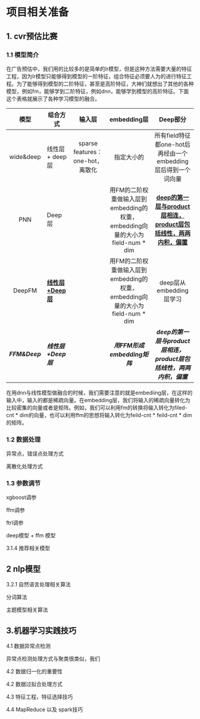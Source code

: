 # 项目相关准备

## 1. cvr预估比赛

### 1.1 模型简介

在广告预估中，我们用的比较多的是简单的lr模型，但是这种方法需要大量的特征工程，因为lr模型只能够得到模型的一阶特征，组合特征必须要人为的进行特征工程。为了能够得到模型的二阶特征，甚至是高阶特征，大神们就想出了其他的各种模型，例如fm，能够学到二阶特征，例如dnn，能够学到模型的高阶特征。下面这个表格就展示了各种学习模型的融合。

|       模型       | 组合方式                 |             输入层             |                embedding层                |                  Deep部分                  |
| :------------: | -------------------- | :-------------------------: | :--------------------------------------: | :--------------------------------------: |
|   wide&deep    | 线性层+ deep层           | sparse features：one-hot，离散化 |                  指定大小的                   | 所有field特征都one-hot后再经由一个embedding层后得到一个词向量 |
|      PNN       | Deep层                |                             | 用FM的二阶权重做输入层到embedding的权重，embedding向量的大小为field-num * dim | <u>**deep的第一层与product层相连，product层包括线性，两两内积，偏置**</u> |
|     DeepFM     | **<u>线性层+Deep层</u>** |                             | 用FM的二阶权重做输入层到embedding的权重，embedding向量的大小为field-num * dim |            deep层从embedding层学习            |
| ***FFM&Deep*** | ***线性层+Deep层***      |                             |         ***用FFM形成embedding矩阵***          | ***deep的第一层与product层相连，product层包括线性，两两内积，偏置*** |

在用dnn与线性模型做融合的时候，我们需要注意的就是embediing层，在这样的输入中，输入的都是稀疏向量。在embedding层，我们将输入的稀疏向量转化为比较密集的向量或者是矩阵。例如，我们可以利用fm的转换将输入转化为filed-cnt * dim的向量，也可以利用ffm的思想将输入转化为feild-cnt * feild-cnt * dim的矩阵。

### 1.2 数据处理

异常点，错误点处理方式

离散化处理方式

### 1.3 参数调节

xgboost调参

ffm调参

ftrl调参

deep模型 + ffm 模型

3.1.4 推荐相关模型



## 2 nlp模型

3.2.1 自然语言处理相关算法

分词算法

主题模型相关算法

## 3.机器学习实践技巧

4.1 数据异常点检测

异常点检测处理方式与聚类很类似，我们

4.2 数据归一化的重要性

4.2 数据过拟合处理方式

4.3 特征工程，特征选择技巧

4.4 MapReduce 以及 spark技巧

